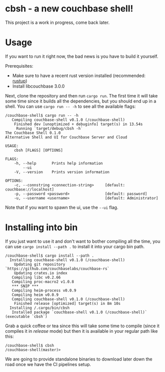 # cbsh - a new couchbase shell!

This project is a work in progress, come back later.

# Usage

If you want to run it right now, the bad news is you have to build it yourself.

Prerequisites:

 - Make sure to have a recent rust version installed (recommended: [rustup](https://rustup.rs/))
 - Install libcouchbase 3.0.0

Next, clone the repository and then run `cargo run`. The first time it will take some time since it builds all the dependencies, but you should end up in a shell. You can use `cargo run -- -h` to see all the available flags:

```
/couchbase-shell$ cargo run -- -h
   Compiling couchbase-shell v0.1.0 (/couchbase-shell)
    Finished dev [unoptimized + debuginfo] target(s) in 13.54s
     Running `target/debug/cbsh -h`
The Couchbase Shell 0.1.0
Alternative Shell and UI for Couchbase Server and Cloud

USAGE:
    cbsh [FLAGS] [OPTIONS]

FLAGS:
    -h, --help       Prints help information
        --ui         
    -V, --version    Prints version information

OPTIONS:
    -c, --connstring <connection-string>     [default: couchbase://localhost]
    -p, --password <password>                [default: password]
    -u, --username <username>                [default: Administrator]
````

Note that if you want to spawn the ui, use the `--ui` flag.

# Installing into bin
If you just want to use it and don't want to bother compiling all the time, you can use `cargo install --path .` to install it into your cargo bin path.

```
/couchbase-shell$ cargo install --path .
  Installing couchbase-shell v0.1.0 (/couchbase-shell)
    Updating git repository `https://github.com/couchbaselabs/couchbase-rs`
    Updating crates.io index
   Compiling libc v0.2.66
   Compiling proc-macro2 v1.0.8
   *** SNIP ***
   Compiling heim-process v0.0.9
   Compiling heim v0.0.9
   Compiling couchbase-shell v0.1.0 (/couchbase-shell)
    Finished release [optimized] target(s) in 8m 10s
  Installing /.cargo/bin/cbsh
   Installed package `couchbase-shell v0.1.0 (/couchbase-shell)` (executable `cbsh`)
```

Grab a quick coffee or tea since this will take some time to compile (since it compiles it in *release* mode) but then it is available in your regular path like this:

```
/couchbase-shell$ cbsh
/couchbase-shell(master)> 
```

We are going to provide standalone binaries to download later down the road once we have the CI pipelines setup.